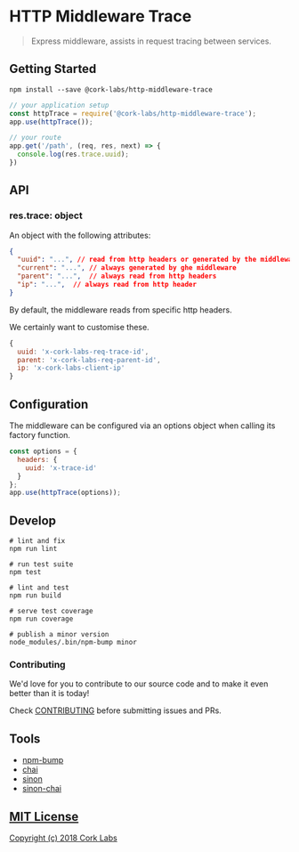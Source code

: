 # HTTP Middleware Trace

> Express middleware, assists in request tracing between services.


## Getting Started

```shell
npm install --save @cork-labs/http-middleware-trace
```

```javascript
// your application setup
const httpTrace = require('@cork-labs/http-middleware-trace');
app.use(httpTrace());

// your route
app.get('/path', (req, res, next) => {
  console.log(res.trace.uuid);
})
```


## API

### res.trace: object

An object with the following attributes:

```json
{
  "uuid": "...", // read from http headers or generated by the middleware
  "current": "...", // always generated by ghe middleware
  "parent": "...",  // always read from http headers
  "ip": "...",  // always read from http header
}
```

By default, the middleware reads from specific http headers.

We certainly want to customise these.

```javascript
{
  uuid: 'x-cork-labs-req-trace-id',
  parent: 'x-cork-labs-req-parent-id',
  ip: 'x-cork-labs-client-ip'
}
```


## Configuration

The middleware can be configured via an options object when calling its factory function.

```javascript
const options = {
  headers: {
    uuid: 'x-trace-id'
  }
};
app.use(httpTrace(options));
```


## Develop

```shell
# lint and fix
npm run lint

# run test suite
npm test

# lint and test
npm run build

# serve test coverage
npm run coverage

# publish a minor version
node_modules/.bin/npm-bump minor
```

### Contributing

We'd love for you to contribute to our source code and to make it even better than it is today!

Check [CONTRIBUTING](https://github.com/cork-labs/contributing/blob/master/CONTRIBUTING.md) before submitting issues and PRs.


## Tools

- [npm-bump](https://www.npmjs.com/package/npm-bump)
- [chai](http://chaijs.com/api/)
- [sinon](http://sinonjs.org/)
- [sinon-chai](https://github.com/domenic/sinon-chai)


## [MIT License](LICENSE)

[Copyright (c) 2018 Cork Labs](http://cork-labs.mit-license.org/2018)
